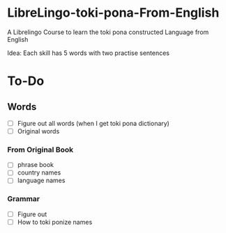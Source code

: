 # LibreLingo-toki-pona-From-English
A Librelingo Course to learn the toki pona constructed Language from English

Idea: Each skill has 5 words with two practise sentences

# To-Do
## Words
- [ ] Figure out all words (when I get toki pona dictionary)
- [ ] Original words
### From Original Book
- [ ] phrase book
- [ ] country names
- [ ] language names

### Grammar
- [ ] Figure out
- [ ] How to toki ponize names
